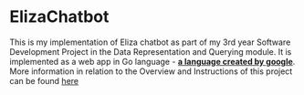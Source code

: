 # ElizaChatbot
This is my implementation of Eliza chatbot as part of my 3rd year Software Development Project in the Data Representation and Querying module. It is implemented as a web app in Go language - 
**[a language created by google](https://en.wikipedia.org/wiki/Go_(programming_language))**.
More information in relation to the Overview and Instructions of this project can be found [here](https://data-representation.github.io/problems/project.html)




